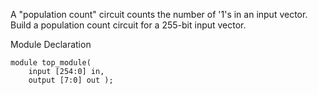 A "population count" circuit counts the number of '1's in an input vector. Build a population count circuit for a 255-bit input vector.

Module Declaration
```key
module top_module( 
    input [254:0] in,
    output [7:0] out );
```
